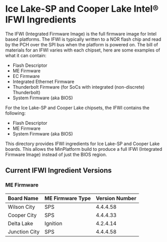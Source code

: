 # Ice Lake-SP and Cooper Lake Intel&reg; IFWI Ingredients
The IFWI (Integrated Firmware Image) is the full firmware image for Intel based platforms. The IFWI is typically written to a NOR flash chip and read by the PCH over the SPI bus when the platform is powered on. The bill of materials for an IFWI varies with each chipset, here are some examples of what it can contain:

- Flash Descriptor
- ME Firmware
- EC Firmware
- Integrated Ethernet Firmware
- Thunderbolt Firmware (for SoCs with integrated (non-discrete) Thunderbolt)
- System Firmware (aka BIOS)

For the Ice Lake-SP and Cooper Lake chipsets, the IFWI contains the following:
- Flash Descriptor
- ME Firmware
- System Firmware (aka BIOS)


This directory provides IFWI ingredients for Ice Lake-SP and Cooper Lake boards. This allows the MinPlatform build to produce a full IFWI (Integrated Firmware Image) instead of just the BIOS region.

## Current IFWI Ingredient Versions

### ME Firmware

Board Name  | ME Firmware Type | Version Number
:---------- | :--------------- | :-------------
Wilson City | SPS | 4.4.4.58
Cooper City | SPS | 4.4.4.33
Delta Lake  | Ignition | 4.2.4.14
Junction City | SPS | 4.4.4.58
